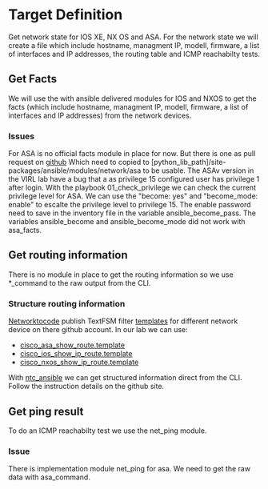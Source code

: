 # Target Definition

Get network state for IOS XE, NX OS and ASA. For the network state we will create a file which include hostname, managment IP, modell, firmware, a list of interfaces and IP addresses, the routing table and ICMP reachabilty tests.

## Get Facts

We will use the with ansible delivered modules for IOS and NXOS to get the facts (which include hostname, managment IP, modell, firmware, a list of interfaces and IP addresses) from the network devices.

### Issues

For ASA is no official facts module in place for now. But there is one as pull request on [github](https://github.com/ansible/ansible/pull/37298)
Which need to copied to [python_lib_path]/site-packages/ansible/modules/network/asa to be usable.
The ASAv version in the VIRL lab have a bug that a as privilege 15 configured user has privilege 1 after login.
With the playbook 01_check_privilege we can check the current privilege level for ASA. We can use the "become: yes" and "become_mode: enable" to escalte the privilege level to privilege 15. The enable password need to save in the inventory file in the variable ansible_become_pass.
The variables ansible_become and ansible_become_mode did not work with asa_facts.

## Get routing information

There is no module in place to get the routing information so we use *_command to the raw output from the CLI.

### Structure routing information

[Networktocode](https://github.com/networktocode) publish TextFSM filter [templates](https://github.com/networktocode/ntc-templates/tree/master/templates) for different network device on there github account.
In our lab we can use:

- [cisco_asa_show_route.template](https://github.com/networktocode/ntc-templates/blob/master/templates/cisco_asa_show_route.template)
- [cisco_ios_show_ip_route.template](https://github.com/networktocode/ntc-templates/blob/master/templates/cisco_ios_show_ip_route.template)
- [cisco_nxos_show_ip_route.template](https://github.com/networktocode/ntc-templates/blob/master/templates/cisco_nxos_show_ip_route.template)

With [ntc_ansible](https://github.com/networktocode/ntc-ansible) we can get structured information direct from the CLI. Follow the instruction details on the github site.

## Get ping result

To do an ICMP reachabilty test we use the net_ping module.

### Issue

There is implementation module net_ping for asa. We need to get the raw data with asa_command.